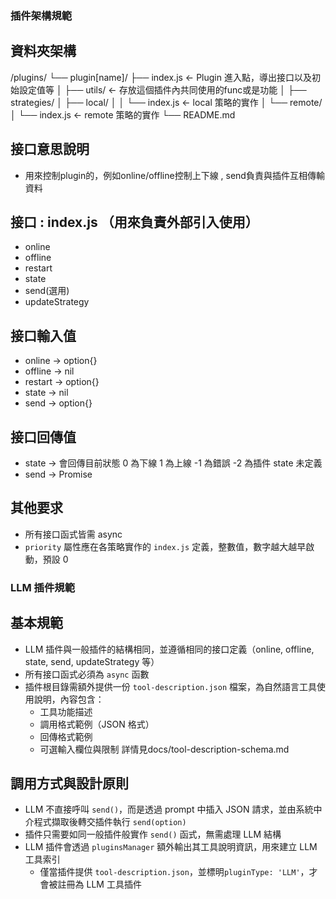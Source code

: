 ### 插件架構規範

## 資料夾架構
/plugins/
└── plugin[name]/
    ├── index.js                ← Plugin 進入點，導出接口以及初始設定值等
    │
    ├── utils/                  ← 存放這個插件內共同使用的func或是功能
    │
    ├── strategies/
    │   ├── local/
    │   │   └── index.js        ← local 策略的實作
    │   └── remote/
    │       └── index.js        ← remote 策略的實作
    └── README.md

## 接口意思說明
- 用來控制plugin的，例如online/offline控制上下線 , send負責與插件互相傳輸資料

## 接口 : index.js （用來負責外部引入使用）
- online
- offline
- restart
- state
- send(選用)
- updateStrategy

## 接口輸入值
- online    -> option{}
- offline   -> nil
- restart   -> option{}
- state     -> nil
- send      -> option{}

## 接口回傳值
- state     -> 會回傳目前狀態 0 為下線 1 為上線 -1 為錯誤 -2 為插件 state 未定義
- send      -> Promise<void>

## 其他要求
- 所有接口函式皆需 async
- `priority` 屬性應在各策略實作的 `index.js` 定義，整數值，數字越大越早啟動，預設 0


### LLM 插件規範

## 基本規範
- LLM 插件與一般插件的結構相同，並遵循相同的接口定義（online, offline, state, send, updateStrategy 等）
- 所有接口函式必須為 `async` 函數
- 插件根目錄需額外提供一份 `tool-description.json` 檔案，為自然語言工具使用說明，內容包含：
  - 工具功能描述
  - 調用格式範例（JSON 格式）
  - 回傳格式範例
  - 可選輸入欄位與限制
詳情見docs/tool-description-schema.md

## 調用方式與設計原則
- LLM 不直接呼叫 `send()`，而是透過 prompt 中插入 JSON 請求，並由系統中介程式擷取後轉交插件執行 `send(option)`
- 插件只需要如同一般插件般實作 `send()` 函式，無需處理 LLM 結構
- LLM 插件會透過 `pluginsManager` 額外輸出其工具說明資訊，用來建立 LLM 工具索引
  - 僅當插件提供 `tool-description.json`，並標明`pluginType: 'LLM'`，才會被註冊為 LLM 工具插件
